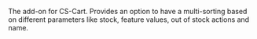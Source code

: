 The add-on for CS-Cart. Provides an option to have a multi-sorting based on different parameters like stock, feature values, out of stock actions and name.